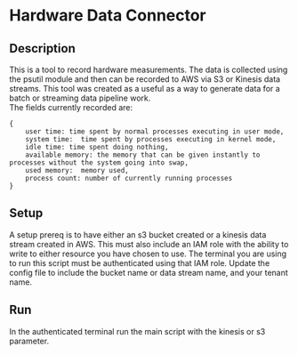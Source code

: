 # Hardware Data Connector

## Description
This is a tool to record hardware measurements.  The data is collected using the psutil module and then can be recorded to AWS via S3 or Kinesis data streams.  This tool was created as a useful as a way to generate data for a batch or streaming data pipeline work.  
The fields currently recorded are:
```
{
    user time: time spent by normal processes executing in user mode,
    system time:  time spent by processes executing in kernel mode,
    idle time: time spent doing nothing,
    available memory: the memory that can be given instantly to processes without the system going into swap,
    used memory:  memory used,
    process count: number of currently running processes 
}
```

## Setup
A setup prereq is to have either an s3 bucket created or a kinesis data stream created in AWS.  This must also include an IAM role with the ability to write to either resource you have chosen to use.  The terminal you are using to run this script must be authenticated using that IAM role.
Update the config file to include the bucket name or data stream name, and your tenant name.

## Run
In the authenticated terminal run the main script with the kinesis or s3 parameter.